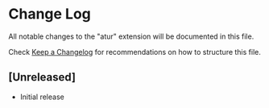 # Change Log

All notable changes to the "atur" extension will be documented in this file.

Check [Keep a Changelog](http://keepachangelog.com/) for recommendations on how to structure this file.

## [Unreleased]

- Initial release